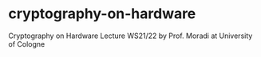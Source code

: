# cryptography-on-hardware
Cryptography on Hardware Lecture WS21/22 by Prof. Moradi at University of Cologne
